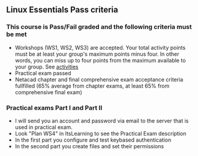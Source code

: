 ## Linux Essentials Pass criteria

### This course is Pass/Fail graded and the following criteria must be met
* Workshops (WS1, WS2, WS3) are accepted. Your total activity points must be at least your group's maximum points minus four. In other words, you can miss up to four points from the maximum available to your group. See [activities](exercises.md)
* Practical exam passed
* Netacad chapter and final comprehensive exam acceptance criteria fullfilled (65% average from chapter exams, at least 65% from comprehensive final exam)
  

### Practical exams Part I and Part II
* I will send you an account and password via email to the server that is used in practical exam.
* Look "Plan WS4" in ItsLearning to see the Practical Exam description
* In the first part you configure and test keybased authentication
* In the second part you create files and set their permissions

